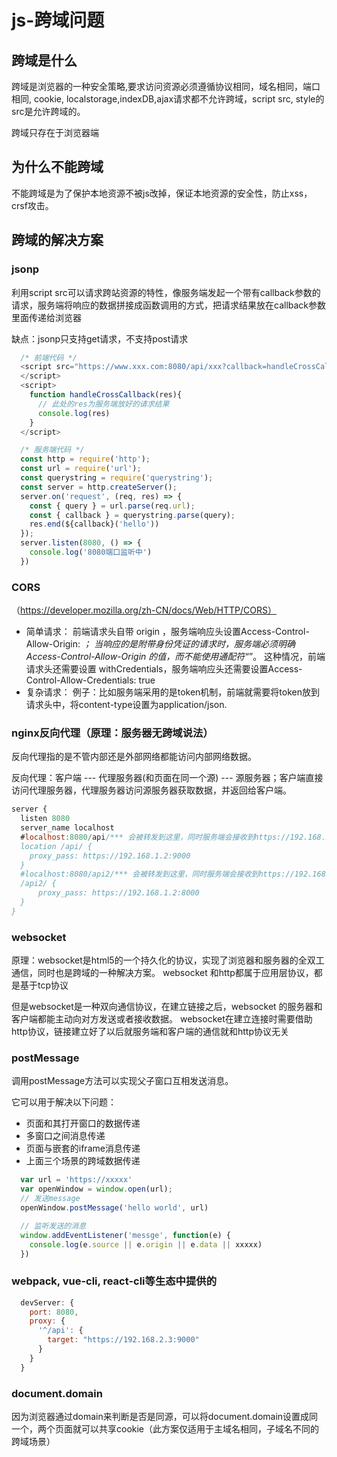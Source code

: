 # js-跨域问题
## **跨域是什么**
  跨域是浏览器的一种安全策略,要求访问资源必须遵循协议相同，域名相同，端口相同, cookie, localstorage,indexDB,ajax请求都不允许跨域，script src, style的src是允许跨域的。

  跨域只存在于浏览器端
  
## **为什么不能跨域**
  不能跨域是为了保护本地资源不被js改掉，保证本地资源的安全性，防止xss，crsf攻击。

## **跨域的解决方案**
### jsonp
利用script src可以请求跨站资源的特性，像服务端发起一个带有callback参数的请求，服务端将响应的数据拼接成函数调用的方式，把请求结果放在callback参数里面传递给浏览器

缺点：jsonp只支持get请求，不支持post请求

```js
  /* 前端代码 */
  <script src="https://www.xxx.com:8080/api/xxx?callback=handleCrossCallback">
  </script>
  <script>
    function handleCrossCallback(res){
      // 此处的res为服务端放好的请求结果
      console.log(res)
    }
  </script>

  /* 服务端代码 */
  const http = require('http');
  const url = require('url');
  const querystring = require('querystring');
  const server = http.createServer();
  server.on('request', (req, res) => {
    const { query } = url.parse(req.url);
    const { callback } = querystring.parse(query);
    res.end(${callback}('hello'))
  });
  server.listen(8080, () => {
    console.log('8080端口监听中')
  })
```
### CORS 

（https://developer.mozilla.org/zh-CN/docs/Web/HTTP/CORS）

- 简单请求：
  前端请求头自带 origin ，服务端响应头设置Access-Control-Allow-Origin: *；
  当响应的是附带身份凭证的请求时，服务端必须明确 Access-Control-Allow-Origin 的值，而不能使用通配符“*”。
  这种情况，前端请求头还需要设置 withCredentials，服务端响应头还需要设置Access-Control-Allow-Credentials: true
- 复杂请求：
例子：比如服务端采用的是token机制，前端就需要将token放到请求头中，将content-type设置为application/json.
### nginx反向代理（原理：服务器无跨域说法）
  反向代理指的是不管内部还是外部网络都能访问内部网络数据。

  反向代理：客户端 --- 代理服务器(和页面在同一个源) --- 源服务器；客户端直接访问代理服务器，代理服务器访问源服务器获取数据，并返回给客户端。

  ```js
  server {
    listen 8080
    server_name localhost
    #localhost:8080/api/*** 会被转发到这里，同时服务端会接收到https://192.168.1.2:9000/api/xxx的请求
    location /api/ {
      proxy_pass: https://192.168.1.2:9000
    }
    #localhost:8080/api2/*** 会被转发到这里，同时服务端会接收到https://192.168.1.2:8000/api2/xxx的请求
    /api2/ {
        proxy_pass: https://192.168.1.2:8000
    }
  }
  ```
### websocket
  原理：websocket是html5的一个持久化的协议，实现了浏览器和服务器的全双工通信，同时也是跨域的一种解决方案。
  websocket 和http都属于应用层协议，都是基于tcp协议

  但是websocket是一种双向通信协议，在建立链接之后，websocket 的服务器和客户端都能主动向对方发送或者接收数据。
  websocket在建立连接时需要借助http协议，链接建立好了以后就服务端和客户端的通信就和http协议无关

### postMessage
调用postMessage方法可以实现父子窗口互相发送消息。

它可以用于解决以下问题：
  * 页面和其打开窗口的数据传递
  * 多窗口之间消息传递
  * 页面与嵌套的iframe消息传递
  * 上面三个场景的跨域数据传递

```js
  var url = 'https://xxxxx'
  var openWindow = window.open(url);
  // 发送message
  openWindow.postMessage('hello world', url)

  // 监听发送的消息
  window.addEventListener('messge', function(e) {
    console.log(e.source || e.origin || e.data || xxxxx)
  })
```

### webpack, vue-cli, react-cli等生态中提供的
  ```js
    devServer: {
      port: 8080,
      proxy: {
        '^/api': {
          target: "https://192.168.2.3:9000"
        }
      }
    }
  ```
### document.domain
  因为浏览器通过domain来判断是否是同源，可以将document.domain设置成同一个，两个页面就可以共享cookie（此方案仅适用于主域名相同，子域名不同的跨域场景）
